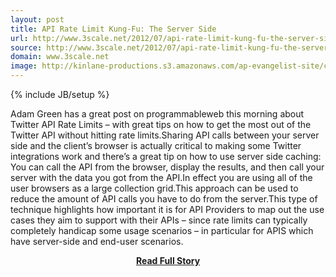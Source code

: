 ```yaml
---
layout: post
title: API Rate Limit Kung-Fu: The Server Side
url: http://www.3scale.net/2012/07/api-rate-limit-kung-fu-the-server-side/
source: http://www.3scale.net/2012/07/api-rate-limit-kung-fu-the-server-side/
domain: www.3scale.net
image: http://kinlane-productions.s3.amazonaws.com/ap-evangelist-site/curated/screenshots/9352_api500_com.png
---
```

{% include JB/setup %}<p>Adam Green has a great post on programmableweb this morning about Twitter API Rate Limits – with great tips on how to get the most out of the Twitter API without hitting rate limits.Sharing API calls between your server side and the client’s browser is actually critical to making some Twitter integrations work and there’s a great tip on how to use server side caching: 
  You can call the API from the browser, display the results, and then call your server with the data you got from the API.In effect you are using all of the user browsers as a large collection grid.This approach can be used to reduce the amount of API calls you have to do from the server.This type of technique highlights how important it is for API Providers to map out the use cases they aim to support with their APIs – since rate limits can typically completely handicap some usage scenarios – in particular for APIS which have server-side and end-user scenarios.</p>
<center><p><a href="http://www.3scale.net/2012/07/api-rate-limit-kung-fu-the-server-side/" style='padding:25px; font-sze:18px; font-weight: bold;'>Read Full Story</a></p></center>
